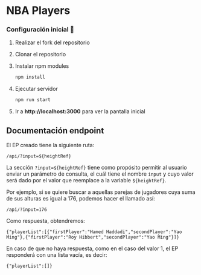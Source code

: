# NBA Players

### Configuración inicial 🔧

1. Realizar el fork del repositorio

2. Clonar el repositorio

3. Instalar npm modules
   ```bash
   npm install
   ```
4. Ejecutar servidor
   ```bash
   npm run start
   ```
5. Ir a **http://localhost:3000** para ver la pantalla inicial

## Documentación endpoint

El EP creado tiene la siguiente ruta:
```
/api/?input=${heightRef}
```

La sección `?input=${heightRef}` tiene como propósito permitir al usuario enviar un parámetro de consulta, el cuál tiene el nombre `input` y cuyo valor será dado por el valor que reemplace a la variable `${heightRef}`.

Por ejemplo, si se quiere buscar a aquellas parejas de jugadores cuya suma de sus alturas es igual a 176, podemos hacer el llamado así:
```
/api/?input=176
```

Como respuesta, obtendremos:
```
{"playerList":[{"firstPlayer":"Hamed Haddadi","secondPlayer":"Yao Ming"},{"firstPlayer":"Roy Hibbert","secondPlayer":"Yao Ming"}]}
```

En caso de que no haya respuesta, como en el caso del valor 1, el EP responderá con una lista vacía, es decir:
```
{"playerList":[]}
```
